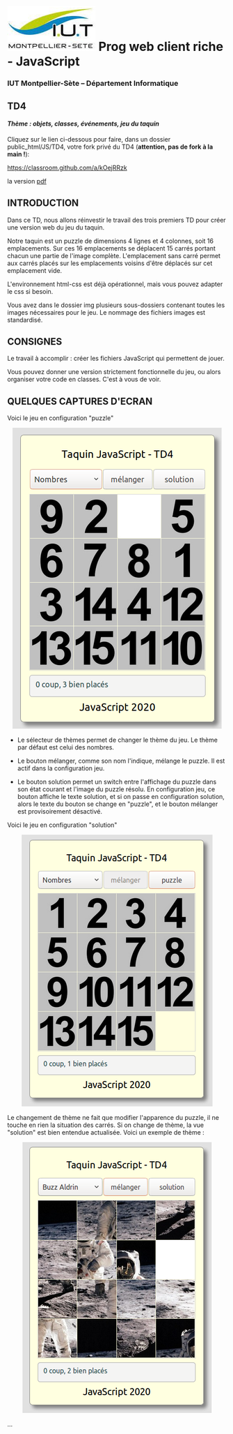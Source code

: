 # ![](ressources/logo.jpeg) Prog web client riche - JavaScript

### IUT Montpellier-Sète – Département Informatique

## TD4
#### _Thème : objets, classes, événements, jeu du taquin_

Cliquez sur le lien ci-dessous pour faire, dans un dossier public_html/JS/TD4, votre fork privé du TD4 (**attention, pas de fork à la main !**):

https://classroom.github.com/a/kOejRRzk

la version [pdf](ressources/td4.pdf)

## INTRODUCTION

Dans ce TD, nous allons réinvestir le travail des trois premiers TD pour créer une version web du jeu du taquin. 

Notre taquin est un puzzle de dimensions 4 lignes et 4 colonnes, soit 16 emplacements. Sur ces 16 emplacements se déplacent 15 carrés portant chacun une partie de l'image complète. L'emplacement sans carré permet aux carrés placés sur les emplacements voisins d'être déplacés sur cet emplacement vide.

L'environnement html-css est déjà opérationnel, mais vous pouvez adapter le css si besoin. 

Vous avez dans le dossier img plusieurs sous-dossiers contenant toutes les images nécessaires pour le jeu. Le nommage des fichiers images est standardisé.  


## CONSIGNES

Le travail à accomplir : créer les fichiers JavaScript qui permettent de jouer. 

Vous pouvez donner une version strictement fonctionnelle du jeu, ou alors organiser votre code en classes. C'est à vous de voir.


## QUELQUES CAPTURES D'ECRAN

Voici le jeu en configuration "puzzle"

<p align="center">
   <img src="ressources/img0.png">
</p>

+ Le sélecteur de thèmes permet de changer le thème du jeu. Le thème par défaut est celui des nombres.

+ Le bouton mélanger, comme son nom l'indique, mélange le puzzle. Il est actif dans la configuration jeu.

+ Le bouton solution permet un switch entre l'affichage du puzzle dans son état courant et l'image du puzzle résolu. En configuration jeu, ce bouton affiche le texte solution, et si on passe en configuration solution, alors le texte du bouton se change en "puzzle", et le bouton mélanger est provisoirement désactivé.

Voici le jeu en configuration "solution"

<p align="center">
   <img src="ressources/img0_1.png">
</p>


Le changement de thème ne fait que modifier l'apparence du puzzle, il ne touche en rien la situation des carrés. Si on change de thème, la vue "solution" est bien entendue actualisée. Voici un exemple de thème :

<p align="center">
   <img src="ressources/img3_1.png">
</p>

...
